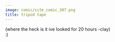 ```yaml
---
image: comic/site_comic_307.png
title: tripod tape
---
```

(where the heck is it ive looked for 20 hours -clay)  
:)
